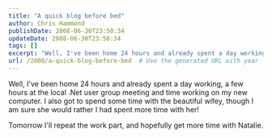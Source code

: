 ```yaml
---
title: "A quick blog before bed"
author: Chris Hammond
publishDate: 2008-06-30T23:50:34
updateDate: 2008-06-30T23:50:34
tags: []
excerpt: "Well, I've been home 24 hours and already spent a day working, a few hours at the local .Net user group meeting and time working on my new computer. I also got to spend some time with the beautiful wifey, though I am sure she would rather I had spent more time with her!  Tomorrow I'll repeat the work part, and hopefully get more time with Natalie. "
url: /2008/a-quick-blog-before-bed  # Use the generated URL with year
---
```

<p>Well, I've been home 24 hours and already spent a day working, a few hours at the local .Net user group meeting and time working on my new computer. I also got to spend some time with the beautiful wifey, though I am sure she would rather I had spent more time with her!</p> <p>Tomorrow I'll repeat the work part, and hopefully get more time with Natalie.</p>
